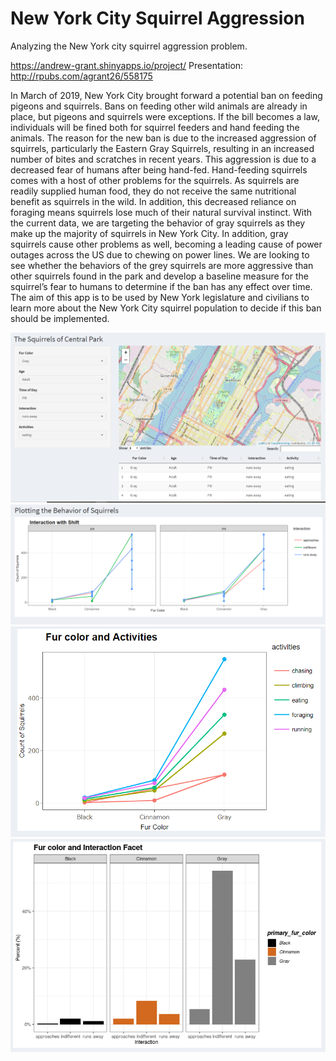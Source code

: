 # New York City Squirrel Aggression
Analyzing the New York city squirrel aggression problem.

https://andrew-grant.shinyapps.io/project/
Presentation: http://rpubs.com/agrant26/558175

In March of 2019, New York City brought forward a potential ban on feeding pigeons and squirrels. Bans on feeding other wild animals are already in place, but pigeons and squirrels were exceptions. If the bill becomes a law, individuals will be fined both for squirrel feeders and hand feeding the animals. The reason for the new ban is due to the increased aggression of squirrels, particularly the Eastern Gray Squirrels, resulting in an increased number of bites and scratches in recent years.  This aggression is due to a decreased fear of humans after being hand-fed.
Hand-feeding squirrels comes with a host of other problems for the squirrels. As squirrels are readily supplied human food, they do not receive the same nutritional benefit as squirrels in the wild. In addition, this decreased reliance on foraging means squirrels lose much of their natural survival instinct.
With the current data, we are targeting the behavior of gray squirrels as they make up the majority of squirrels in New York City. In addition, gray squirrels cause other problems as well, becoming a leading cause of power outages across the US due to chewing on power lines. We are looking to see whether the behaviors of the grey squirrels are more aggressive than other squirrels found in the park and develop a baseline measure for the squirrel’s fear to humans to determine if the ban has any effect over time. The aim of this app is to be used by New York legislature and civilians to learn more about the New York City squirrel population to decide if this ban should be implemented.

![Leaflet](images/leaflet.png)
![Shift](images/shift.png)
![Activities](images/activities.png)
![Interaction](images/interaction.png)
